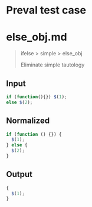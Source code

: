 # Preval test case

# else_obj.md

> ifelse > simple > else_obj
>
> Eliminate simple tautology

## Input

`````js filename=intro
if (function(){}) $(1);
else $(2);
`````

## Normalized

`````js filename=intro
if (function () {}) {
  $(1);
} else {
  $(2);
}
`````

## Output

`````js filename=intro
{
  $(1);
}
`````
